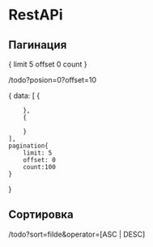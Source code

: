 # RestAPi

## Пагинация

{
    limit 5
    offset 0
    count
}


/todo?posion=0?offset=10

{
    data: [
        {

        },
        {

        }
    ],
    pagination{
        limit: 5
        offset: 0
        count:100
    }
}


## Сортировка
/todo?sort=filde&operator=[ASC | DESC]